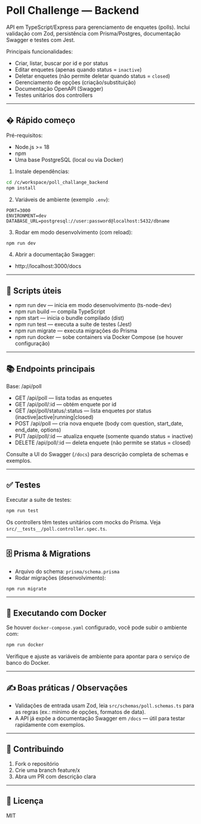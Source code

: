 # Poll Challenge — Backend

API em TypeScript/Express para gerenciamento de enquetes (polls). Inclui validação com Zod, persistência com Prisma/Postgres, documentação Swagger e testes com Jest.

Principais funcionalidades:
- Criar, listar, buscar por id e por status
- Editar enquetes (apenas quando status = `inactive`)
- Deletar enquetes (não permite deletar quando status = `closed`)
- Gerenciamento de opções (criação/substituição)
- Documentação OpenAPI (Swagger)
- Testes unitários dos controllers

---

## � Rápido começo

Pré-requisitos:
- Node.js >= 18
- npm
- Uma base PostgreSQL (local ou via Docker)

1) Instale dependências:

```bash
cd /c/workspace/poll_challange_backend
npm install
```

2) Variáveis de ambiente (exemplo `.env`):

```
PORT=3000
ENVIRONMENT=dev
DATABASE_URL=postgresql://user:password@localhost:5432/dbname
```

3) Rodar em modo desenvolvimento (com reload):

```bash
npm run dev
```

4) Abrir a documentação Swagger:

- http://localhost:3000/docs

---

## 🧭 Scripts úteis

- npm run dev — inicia em modo desenvolvimento (ts-node-dev)
- npm run build — compila TypeScript
- npm start — inicia o bundle compilado (dist)
- npm run test — executa a suíte de testes (Jest)
- npm run migrate — executa migrações do Prisma
- npm run docker — sobe containers via Docker Compose (se houver configuração)

---

## 📚 Endpoints principais

Base: /api/poll

- GET /api/poll — lista todas as enquetes
- GET /api/poll/:id — obtém enquete por id
- GET /api/poll/status/:status — lista enquetes por status (inactive|active|running|closed)
- POST /api/poll — cria nova enquete (body com question, start_date, end_date, options)
- PUT /api/poll/:id — atualiza enquete (somente quando status = inactive)
- DELETE /api/poll/:id — deleta enquete (não permite se status = closed)

Consulte a UI do Swagger (`/docs`) para descrição completa de schemas e exemplos.

---

## ✅ Testes

Executar a suíte de testes:

```bash
npm run test
```

Os controllers têm testes unitários com mocks do Prisma. Veja `src/__tests__/poll.controller.spec.ts`.

---

## 🗄️ Prisma & Migrations

- Arquivo do schema: `prisma/schema.prisma`
- Rodar migrações (desenvolvimento):

```bash
npm run migrate
```

---

## 🐳 Executando com Docker

Se houver `docker-compose.yaml` configurado, você pode subir o ambiente com:

```bash
npm run docker
```

Verifique e ajuste as variáveis de ambiente para apontar para o serviço de banco do Docker.

---

## ✍️ Boas práticas / Observações

- Validações de entrada usam Zod, leia `src/schemas/poll.schemas.ts` para as regras (ex.: mínimo de opções, formatos de data).
- A API já expõe a documentação Swagger em `/docs` — útil para testar rapidamente com exemplos.

---

## 🤝 Contribuindo

1. Fork o repositório
2. Crie uma branch feature/x
3. Abra um PR com descrição clara

---

## 🧾 Licença

MIT
